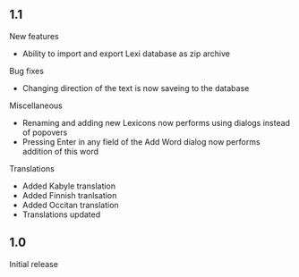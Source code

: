 ## 1.1
<p>New features</p>
<ul>
    <li>Ability to import and export Lexi database as zip archive</li>
</ul>
<p>Bug fixes</p>
<ul>
    <li>Changing direction of the text is now saveing to the database</li>
</ul>
<p>Miscellaneous</p>
<ul>
    <li>Renaming and adding new Lexicons now performs using dialogs instead of popovers</li>
    <li>Pressing Enter in any field of the Add Word dialog now performs addition of this word</li>
</ul>
<p>Translations</p>
<ul>
    <li>Added Kabyle translation</li>
    <li>Added Finnish tranlsation</li>
    <li>Added Occitan translation</li>
    <li>Translations updated</li>
</ul>

## 1.0
<p>Initial release</p>